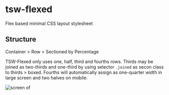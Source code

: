 # tsw-flexed
Flex based minimal CSS layout stylesheet

## Structure
Container > Row > Sectioned by Percentage

TSW-Flexed only uses one, half, third and fourths rows.
Thirds may be joined as two-thirds and one-third by using selector `.joined` as secon class to thirds > boxed.
Fourths will automatically assign as one-quarter width in large screen and two halves on mobile.



![screen of](https://tswdev.com/public/imgs/tsw-flexed-screenwide.png)

